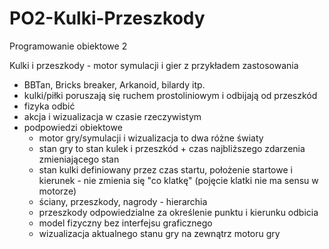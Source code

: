 # PO2-Kulki-Przeszkody
Programowanie obiektowe 2

Kulki i przeszkody - motor symulacji i gier z przykładem zastosowania

- BBTan, Bricks breaker, Arkanoid, bilardy itp.
- kulki/piłki poruszają się ruchem prostoliniowym i odbijają od przeszkód
- fizyka odbić
- akcja i wizualizacja w czasie rzeczywistym
- podpowiedzi obiektowe
  - motor gry/symulacji i wizualizacja to dwa różne światy
  - stan gry to stan kulek i przeszkód + czas najbliższego zdarzenia zmieniającego stan
  - stan kulki definiowany przez czas startu, położenie startowe i kierunek - nie zmienia się "co klatkę" (pojęcie klatki nie ma sensu w motorze)
  - ściany, przeszkody, nagrody - hierarchia
  - przeszkody odpowiedzialne za określenie punktu i kierunku odbicia
  - model fizyczny bez interfejsu graficznego
  - wizualizacja aktualnego stanu gry na zewnątrz motoru gry 
